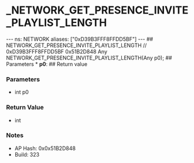 # _NETWORK_GET_PRESENCE_INVITE_PLAYLIST_LENGTH

--- ns: NETWORK aliases: ["0xD39B3FFF8FFDD5BF"] --- ## NETWORK_GET_PRESENCE_INVITE_PLAYLIST_LENGTH  // 0xD39B3FFF8FFDD5BF 0x51B2D848 Any NETWORK_GET_PRESENCE_INVITE_PLAYLIST_LENGTH(Any p0);   ## Parameters * **p0**:  ## Return value

### Parameters
* int p0

### Return Value
* int

### Notes
* AP Hash: 0x0x51B2D848
* Build: 323

